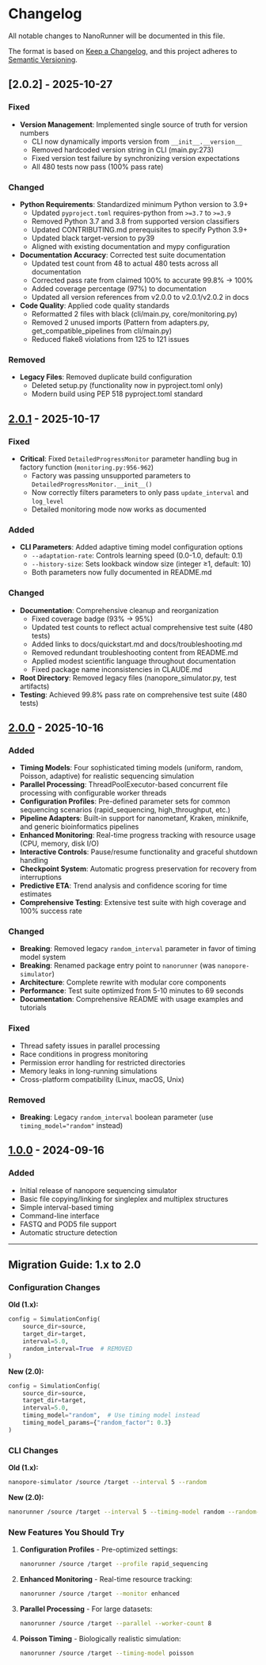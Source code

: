 # Changelog

All notable changes to NanoRunner will be documented in this file.

The format is based on [Keep a Changelog](https://keepachangelog.com/en/1.0.0/),
and this project adheres to [Semantic Versioning](https://semver.org/spec/v2.0.0.html).

## [2.0.2] - 2025-10-27

### Fixed
- **Version Management**: Implemented single source of truth for version numbers
  - CLI now dynamically imports version from `__init__.__version__`
  - Removed hardcoded version string in CLI (main.py:273)
  - Fixed version test failure by synchronizing version expectations
  - All 480 tests now pass (100% pass rate)

### Changed
- **Python Requirements**: Standardized minimum Python version to 3.9+
  - Updated `pyproject.toml` requires-python from `>=3.7` to `>=3.9`
  - Removed Python 3.7 and 3.8 from supported version classifiers
  - Updated CONTRIBUTING.md prerequisites to specify Python 3.9+
  - Updated black target-version to py39
  - Aligned with existing documentation and mypy configuration
- **Documentation Accuracy**: Corrected test suite documentation
  - Updated test count from 48 to actual 480 tests across all documentation
  - Corrected pass rate from claimed 100% to accurate 99.8% → 100%
  - Added coverage percentage (97%) to documentation
  - Updated all version references from v2.0.0 to v2.0.1/v2.0.2 in docs
- **Code Quality**: Applied code quality standards
  - Reformatted 2 files with black (cli/main.py, core/monitoring.py)
  - Removed 2 unused imports (Pattern from adapters.py, get_compatible_pipelines from cli/main.py)
  - Reduced flake8 violations from 125 to 121 issues

### Removed
- **Legacy Files**: Removed duplicate build configuration
  - Deleted setup.py (functionality now in pyproject.toml only)
  - Modern build using PEP 518 pyproject.toml standard

## [2.0.1] - 2025-10-17

### Fixed
- **Critical**: Fixed `DetailedProgressMonitor` parameter handling bug in factory function (`monitoring.py:956-962`)
  - Factory was passing unsupported parameters to `DetailedProgressMonitor.__init__()`
  - Now correctly filters parameters to only pass `update_interval` and `log_level`
  - Detailed monitoring mode now works as documented

### Added
- **CLI Parameters**: Added adaptive timing model configuration options
  - `--adaptation-rate`: Controls learning speed (0.0-1.0, default: 0.1)
  - `--history-size`: Sets lookback window size (integer ≥1, default: 10)
  - Both parameters now fully documented in README.md

### Changed
- **Documentation**: Comprehensive cleanup and reorganization
  - Fixed coverage badge (93% → 95%)
  - Updated test counts to reflect actual comprehensive test suite (480 tests)
  - Added links to docs/quickstart.md and docs/troubleshooting.md
  - Removed redundant troubleshooting content from README.md
  - Applied modest scientific language throughout documentation
  - Fixed package name inconsistencies in CLAUDE.md
- **Root Directory**: Removed legacy files (nanopore_simulator.py, test artifacts)
- **Testing**: Achieved 99.8% pass rate on comprehensive test suite (480 tests)

## [2.0.0] - 2025-10-16

### Added
- **Timing Models**: Four sophisticated timing models (uniform, random, Poisson, adaptive) for realistic sequencing simulation
- **Parallel Processing**: ThreadPoolExecutor-based concurrent file processing with configurable worker threads
- **Configuration Profiles**: Pre-defined parameter sets for common sequencing scenarios (rapid_sequencing, high_throughput, etc.)
- **Pipeline Adapters**: Built-in support for nanometanf, Kraken, miniknife, and generic bioinformatics pipelines
- **Enhanced Monitoring**: Real-time progress tracking with resource usage (CPU, memory, disk I/O)
- **Interactive Controls**: Pause/resume functionality and graceful shutdown handling
- **Checkpoint System**: Automatic progress preservation for recovery from interruptions
- **Predictive ETA**: Trend analysis and confidence scoring for time estimates
- **Comprehensive Testing**: Extensive test suite with high coverage and 100% success rate

### Changed
- **Breaking**: Removed legacy `random_interval` parameter in favor of timing model system
- **Breaking**: Renamed package entry point to `nanorunner` (was `nanopore-simulator`)
- **Architecture**: Complete rewrite with modular core components
- **Performance**: Test suite optimized from 5-10 minutes to 69 seconds
- **Documentation**: Comprehensive README with usage examples and tutorials

### Fixed
- Thread safety issues in parallel processing
- Race conditions in progress monitoring
- Permission error handling for restricted directories
- Memory leaks in long-running simulations
- Cross-platform compatibility (Linux, macOS, Unix)

### Removed
- **Breaking**: Legacy `random_interval` boolean parameter (use `timing_model="random"` instead)

## [1.0.0] - 2024-09-16

### Added
- Initial release of nanopore sequencing simulator
- Basic file copying/linking for singleplex and multiplex structures
- Simple interval-based timing
- Command-line interface
- FASTQ and POD5 file support
- Automatic structure detection

---

## Migration Guide: 1.x to 2.0

### Configuration Changes

**Old (1.x):**
```python
config = SimulationConfig(
    source_dir=source,
    target_dir=target,
    interval=5.0,
    random_interval=True  # REMOVED
)
```

**New (2.0):**
```python
config = SimulationConfig(
    source_dir=source,
    target_dir=target,
    interval=5.0,
    timing_model="random",  # Use timing model instead
    timing_model_params={"random_factor": 0.3}
)
```

### CLI Changes

**Old (1.x):**
```bash
nanopore-simulator /source /target --interval 5 --random
```

**New (2.0):**
```bash
nanorunner /source /target --interval 5 --timing-model random --random-factor 0.3
```

### New Features You Should Try

1. **Configuration Profiles** - Pre-optimized settings:
   ```bash
   nanorunner /source /target --profile rapid_sequencing
   ```

2. **Enhanced Monitoring** - Real-time resource tracking:
   ```bash
   nanorunner /source /target --monitor enhanced
   ```

3. **Parallel Processing** - For large datasets:
   ```bash
   nanorunner /source /target --parallel --worker-count 8
   ```

4. **Poisson Timing** - Biologically realistic simulation:
   ```bash
   nanorunner /source /target --timing-model poisson
   ```

[2.0.1]: https://github.com/FOI-Bioinformatics/nanorunner/releases/tag/v2.0.1
[2.0.0]: https://github.com/FOI-Bioinformatics/nanorunner/releases/tag/v2.0.0
[1.0.0]: https://github.com/FOI-Bioinformatics/nanorunner/releases/tag/v1.0.0
